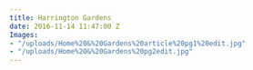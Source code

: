 ```yaml
---
title: Harrington Gardens
date: 2016-11-14 11:47:00 Z
Images:
- "/uploads/Home%20&%20Gardens%20article%20pg1%20edit.jpg"
- "/uploads/Home%20&%20Gardens%20pg2edit.jpg"
---
```


